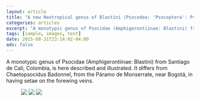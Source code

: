 ```yaml
---
layout: article
title: "A new Neotropical genus of Blastini (Psocodea: 'Psocoptera': Psocidae: Amphigerontiinae)"
categories: articles
excerpt: "A monotypic genus of Psocidae (Amphigerontiinae: Blastini) from Santiago de Cali, Colombia, is here described and illustrated. It differs from Chaetopsocidus Badonnel, from the Páramo de Monserrate, near Bogotá, in having setae on the forewing veins."
tags: [sample, images, test]
date: 2015-08-31T23:14:02-04:00
ads: false
---
```


A monotypic genus of Psocidae (Amphigerontiinae: Blastini) from Santiago de Cali, Colombia, is here described and illustrated. It differs from Chaetopsocidus Badonnel, from the Páramo de Monserrate, near Bogotá, in having setae on the forewing veins.


<figure class="third">
	<a href="http://placehold.it/1200x600.gif"><img src="http://placehold.it/900x450.gif"></a>
	<a href="http://placehold.it/1200x600.gif"><img src="http://placehold.it/900x450.gif"></a>
	<a href="http://placehold.it/1200x600.gif"><img src="http://placehold.it/900x450.gif"></a>
</figure>

